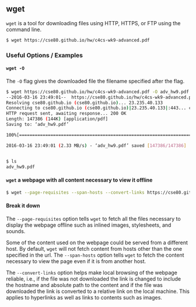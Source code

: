 ---
---

wget
-------

`wget` is a tool for downloading files using HTTP, HTTPS, or FTP using the command line.

~~~ bash
$ wget https://cse80.github.io/hw/c4cs-wk9-advanced.pdf
~~~

<!--more-->

### Useful Options / Examples

#### `wget -O`

The `-O` flag gives the downloaded file the filename specified after the flag.

~~~ bash
$ wget https://cse80.github.io/hw/c4cs-wk9-advanced.pdf -O adv_hw9.pdf
--2016-03-16 23:49:01--  https://cse80.github.io/hw/c4cs-wk9-advanced.pdf
Resolving cse80.github.io (cse80.github.io)... 23.235.40.133
Connecting to cse80.github.io (cse80.github.io)|23.235.40.133|:443... connected.
HTTP request sent, awaiting response... 200 OK
Length: 147386 (144K) [application/pdf]
Saving to: ‘adv_hw9.pdf’

100%[=============================================================================================================>] 147,386     --.-K/s   in 0.06s   

2016-03-16 23:49:01 (2.33 MB/s) - ‘adv_hw9.pdf’ saved [147386/147386]


$ ls
adv_hw9.pdf
~~~



#### `wget` a webpage with all content necessary to view it offline

~~~ bash
$ wget --page-requisites --span-hosts --convert-links https://cse80.github.io/index.html
~~~

#### Break it down

The `--page-requisites` option tells `wget` to fetch all the files necessary to display the webpage offline such as inlined images, stylesheets, and sounds.

Some of the content used on the webpage could be served from a different host. By default, `wget` will not fetch content from hosts other than the one specified in the url. The `--span-hosts` option tells `wget` to fetch the content necessary to view the page even if it is from another host.

The `--convert-links` option helps make local browsing of the webpage reliable, i.e., if the file was not downloaded the link is changed to include the hostname and absolute path to the content and if the file was downloaded the link is converted to a relative link on the local machine. This applies to hyperlinks as well as links to contents such as images.
